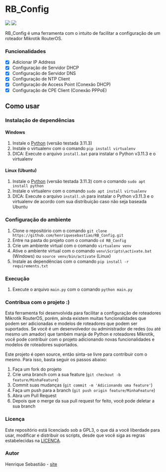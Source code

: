 # RB_Config
![](https://img.shields.io/badge/license-GPLv3-blue) ![](https://img.shields.io/badge/python-3.11.3-blue) 

RB_Config é uma ferramenta com o intuito de facilitar a configuração de um roteador Mikrotik RouterOS.

### Funcionalidades

- [x] Adicionar IP Address
- [x] Configuração de Servidor DHCP
- [x] Configuração de Servidor DNS
- [x] Configuração de NTP Client
- [x] Configuração de Access Point (Conexão DHCP)
- [x] Configuração de CPE Client (Conexão PPPoE)
## Como usar

### Instalação de dependências

#### Windows

1. Instale o [Python](https://www.python.org/downloads/) (versão testada 3.11.3)
2. Instale o virtualenv com o comando `pip install virtualenv`
3. DICA: Execute o arquivo `install.bat` para instalar o Python v3.11.3 e o virtualenv

#### Linux (Ubuntu)

1. Instale o [Python](https://www.python.org/downloads/) (versão testada 3.11.3) com o comando `sudo apt install python`
2. Instale o virtualenv com o comando `sudo apt install virtualenv`
3. DICA: Execute o arquivo `install.sh` para instalar o Python v3.11.3 e o virtualenv de acordo com sua distribuição caso não seja baseada Ubuntu

### Configuração do ambiente

1. Clone o repositório com o comando `git clone https://github.com/henriquesebastiao/RB_Config.git`
2. Entre na pasta do projeto com o comando `cd RB_Config`
3. Crie um ambiente virtual com o comando `virtualenv venv`
4. Ative o ambiente virtual com o comando `venv\Scripts\activate.bat` (Windows) ou `source venv/bin/activate` (Linux)
5. Instale as dependências com o comando `pip install -r requirements.txt`

### Execução

1. Execute o arquivo `main.py` com o comando `python main.py`

### Contribua com o projeto :)
Esta ferramenta foi desenvolvida para facilitar a configuração de roteadores Mikrotik RouterOS, porém, ainda existem muitas funcionalidades que podem ser adicionadas e modelos de roteadores que podem ser suportados.
Se você é um desenvolvedor ou administrador de redes (ou até mesmo um amador) que também manja de Python e roteadores Mikrotik, você pode contribuir com o projeto adicionando novas funcionalidades e modelos de roteadores suportados.

Este projeto é open source, então sinta-se livre para contribuir com o mesmo. Para isso, basta seguir os passos abaixo:

1. Faça um fork do projeto
2. Crie uma branch com a sua feature (`git checkout -b feature/MinhaFeature`)
3. Commit suas mudanças (`git commit -m 'Adicionando uma feature'`)
4. Faça um push para a branch (`git push origin feature/MinhaFeature`)
5. Abra um Pull Request
6. Depois que o merge da sua pull request for feito, você pode deletar a sua branch

### Licença
Este repositório está licenciado sob a GPL3, o que dá a você liberdade para usar, modificar e distribuir os scripts, desde que você siga as regras estabelecidas na [LICENÇA](LICENSE).

### Autor
Henrique Sebastião - [site](https://www.henriquesebastiao.com)